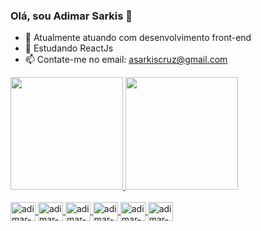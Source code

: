 ### Olá, sou Adimar Sarkis 👋

- 🔭 Atualmente atuando com desenvolvimento front-end
- 🌱 Estudando ReactJs
- 📫 Contate-me no email: asarkiscruz@gmail.com

<div>
  <a href="https://beacons.ai/adimarcruz" target="_blank">
  <img height="180em" src="https://github-readme-stats.vercel.app/api?username=AdimarSarkis&show_icon=true&theme=dracula&include_all_commits=true&count_private=true"/>
  <img height="180em" src='https://github-readme-stats.vercel.app/api/top-langs/?username=AdimarSarkis&layout=compact&langs_count=16&theme=dracula'/>
</div>

<div style="display: inline_block"><br>
  <img align="center" alt="adimar-js" height="30" width="40" src="https://cdn.jsdelivr.net/gh/devicons/devicon/icons/javascript/javascript-original.svg"/>
  <img align="center" alt="adimar-html" height="30" width="40" src="https://cdn.jsdelivr.net/gh/devicons/devicon/icons/html5/html5-original.svg"/>
  <img align="center" alt="adimar-css" height="30" width="40" src="https://cdn.jsdelivr.net/gh/devicons/devicon/icons/css3/css3-original.svg" />
  <img align="center" alt="adimar-react" height="30" width="40" src="https://cdn.jsdelivr.net/gh/devicons/devicon/icons/react/react-original.svg" />
  <img align="center" alt="adimar-sass" height="30" width="40" src="https://cdn.jsdelivr.net/gh/devicons/devicon/icons/sass/sass-original.svg" />
  <img align="center" alt="adimar-csharp" height="30" width="40" src="https://cdn.jsdelivr.net/gh/devicons/devicon/icons/csharp/csharp-original.svg" />
          
</div>

          
